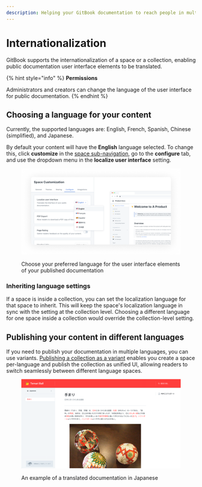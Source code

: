 ```yaml
---
description: Helping your GitBook documentation to reach people in multiple languages.
---
```


# Internationalization

GitBook supports the internationalization of a space or a collection, enabling public documentation user interface elements to be translated.

{% hint style="info" %}
**Permissions**

Administrators and creators can change the language of the user interface for public documentation.
{% endhint %}

## Choosing a language for your content

Currently, the supported languages are: English, French, Spanish, Chinese (simplified), and Japanese.

By default your content will have the **English** language selected. To change this, click **customize** in the [space sub-navigation](https://docs.gitbook.com/getting-started/overview#space-sub-navigation), go to the **configure** tab, and use the dropdown menu in the **localize user interface** setting.

<figure><img src="../.gitbook/assets/localize-user-interface.png" alt="A screenshot of the customize panel. The configure tab has been selected, and the dropdown for the localize user interface setting has been expanded. It shows 5 language options: English, French, Spanish, Chinese (simplified), and Japanese."><figcaption><p>Choose your preferred language for the user interface elements of your published documentation</p></figcaption></figure>

### Inheriting language settings

If a space is inside a collection, you can set the localization language for that space to inherit. This will keep the space's localization language in sync with the setting at the collection level. Choosing a different language for one space inside a collection would override the collection-level setting.

## Publishing your content in different languages

If you need to publish your documentation in multiple languages, you can use variants. [Publishing a collection as a variant](publishing/collection-publishing.md) enables you create a space per-language and publish the collection as unified UI, allowing readers to switch seamlessly between different language spaces.

<figure><img src="../.gitbook/assets/screenshot-2019-12-26-at-13.52.58.png" alt="A screenshot showing a GitBook space where the user interface has been customized to use the Japanese language."><figcaption><p>An example of a translated documentation in Japanese</p></figcaption></figure>
